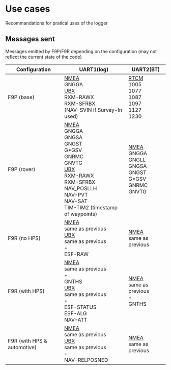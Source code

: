 # Use cases
Recommandations for pratical uses of the logger
## Messages sent
Messages emitted by F9P/F9R depending on the configuration (may not reflect the current state of the code)

| Configuration | UART1(log) | UART2(BT) |
| --- | --- | --- |
| F9P (base) | <ins>NMEA</ins><br>GNGGA<br><ins>UBX</ins><br>RXM-RAWX<br>RXM-SFRBX<br>(NAV-SVIN if Survey-In used)| <ins>RTCM</ins><br>1005<br>1077<br>1087<br>1097<br>1127<br>1230 |
| F9P (rover) | <ins>NMEA</ins><br>GNGGA<br>GNGSA<br>GNGST<br>G*GSV<br>GNRMC<br>GNVTG<br><ins>UBX</ins><br>RXM-RAWX<br>RXM-SFRBX<br>NAV_POSLLH<br>NAV-PVT<br>NAV-SAT<br>TIM-TIM2 (timestamp of waypoints) | <ins>NMEA</ins><br>GNGGA<br>GNGLL<br>GNGSA<br>GNGST<br>G*GSV<br>GNRMC<br>GNVTG |
| F9R (no HPS) | <ins>NMEA</ins><br>same as previous<br><ins>UBX</ins><br>same as previous<br>+<br>ESF-RAW | <ins>NMEA</ins><br>same as previous |
| F9R (with HPS) | <ins>NMEA</ins><br>same as previous<br>+<br>GNTHS<br><ins>UBX</ins><br>same as previous<br>+<br>ESF-STATUS<br>ESF-ALG<br>NAV-ATT | <ins>NMEA</ins><br>same as previous<br>+<br>GNTHS |
| F9R (with HPS & automotive) | <ins>NMEA</ins><br>same as previous<br><ins>UBX</ins><br>same as previous<br>+<br>NAV-RELPOSNED | <ins>NMEA</ins><br>same as previous |
